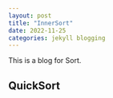 ```yaml
---
layout: post
title: "InnerSort"
date: 2022-11-25
categories: jekyll blogging
---
```

This is a blog for Sort.

## QuickSort

